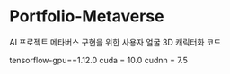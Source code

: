 # Portfolio-Metaverse

AI 프로젝트
메타버스 구현을 위한 사용자 얼굴 3D 캐릭터화 코드

tensorflow-gpu==1.12.0
cuda = 10.0
cudnn = 7.5
